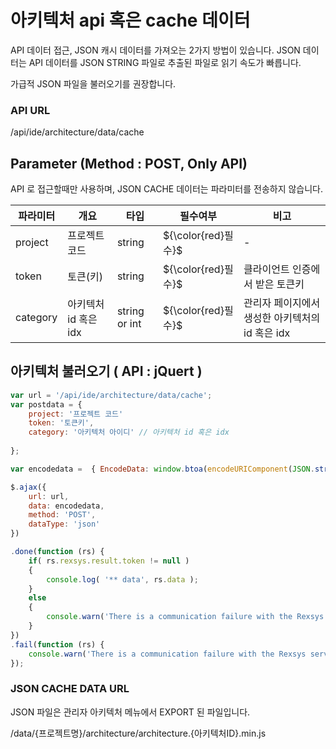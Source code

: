 아키텍처 api 혹은 cache 데이터
==========================

API 데이터 접근, JSON 캐시 데이터를 가져오는 2가지 방법이 있습니다.
JSON 데이터는 API 데이터를 JSON STRING 파일로 추출된 파일로 읽기 속도가 빠릅니다.

가급적 JSON 파일을 불러오기를 권장합니다.

### API URL

/api/ide/architecture/data/cache


## Parameter (Method : POST, Only API)

API 로 접근할때만 사용하며, JSON CACHE 데이터는 파라미터를 전송하지 않습니다.

|파라미터|개요|타입|필수여부|비고|
|------|---|---|---|---|
|project|프로젝트 코드|string|${\color{red}필수}$|-|
|token|토큰(키)|string|${\color{red}필수}$|클라이언트 인증에서 받은 토큰키|
|category|아키텍처 id 혹은 idx|string or int |${\color{red}필수}$|관리자 페이지에서 생성한 아키텍처의 id 혹은 idx|

## 아키텍처 불러오기 ( API : jQuert )


```javascript
var url = '/api/ide/architecture/data/cache';
var postdata = {
	project: '프로젝트 코드'
	token: '토큰키',
	category: '아키텍처 아이디' // 아키텍처 id 혹은 idx
	
};

var encodedata =  { EncodeData: window.btoa(encodeURIComponent(JSON.stringify( postdata ))) };

$.ajax({
	url: url,
	data: encodedata,
	method: 'POST',
	dataType: 'json'
})

.done(function (rs) {
	if( rs.rexsys.result.token != null )
	{
		console.log( '** data', rs.data );	
	}
	else
	{
		console.warn('There is a communication failure with the Rexsys server.');
	}
})
.fail(function (rs) {
	console.warn('There is a communication failure with the Rexsys server.');
});
```

### JSON CACHE DATA URL

JSON 파일은 관리자 아키텍처 메뉴에서 EXPORT 된 파일입니다.

/data/{프로젝트명}/architecture/architecture.{아키텍처ID}.min.js

